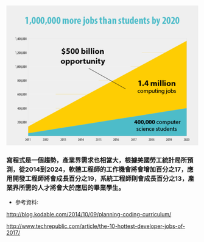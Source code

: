 



![](/assets/ProgrammingJobs.png)



### 寫程式是一個趨勢，產業界需求也相當大，根據美國勞工統計局所預測，從2014到2024，軟體工程師的工作機會將會增加百分之17，應用開發工程師將會成長百分之19，系統工程師則會成長百分之13，產業界所需的人才將會大於應屆的畢業學生。







* 參考資料:

http://blog.kodable.com/2014/10/09/planning-coding-curriculum/ <br />

http://www.techrepublic.com/article/the-10-hottest-developer-jobs-of-2017/

